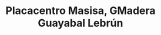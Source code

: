 ---
title: "Placacentro Masisa, GMadera Guayabal Lebrún"
url: /caracas/placacentro-masisa-gmadera-guayabal-lebrun/
shop: Baustoffe
---